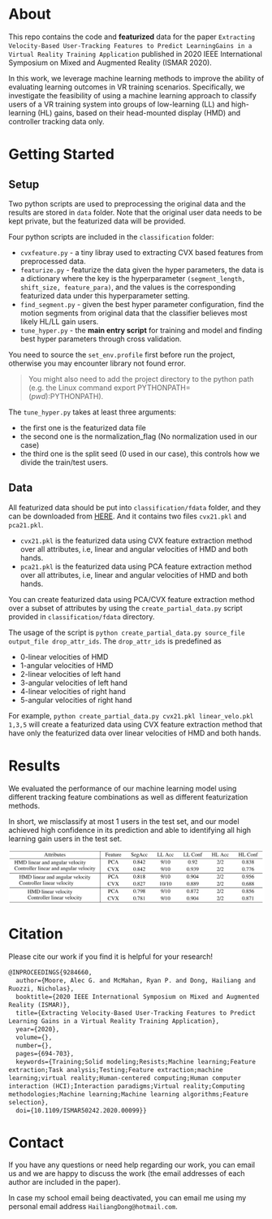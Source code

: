 # About
This repo contains the code and **featurized** data for the paper `Extracting Velocity-Based User-Tracking Features to Predict LearningGains in a Virtual Reality Training Application` published in 2020 IEEE International Symposium on Mixed and Augmented Reality (ISMAR 2020).

In this work, we leverage machine learning methods to improve the ability of evaluating learning outcomes in VR training scenarios. Specifically, we investigate the feasibility of using a machine learning approach to classify users of a VR training system into
groups of low-learning (LL) and high-learning (HL) gains, based on their head-mounted display (HMD) and controller tracking data only.

# Getting Started
## Setup
Two python scripts are used to preprocessing the original data and the results are stored in `data` folder. Note that the original user data needs to be kept private, but the featurized data will be provided.

Four python scripts are included in the `classification` folder:
- `cvxfeature.py` - a tiny libray used to extracting CVX based features from preprocessed data.
- `featurize.py` - featurize the data given the hyper parameters, the data is a dictionary where the key is the hyperparameter `(segment_length, shift_size, feature_para)`, and the values is the corresponding featurized data under this hyperparameter setting.
- `find_segment.py` - given the best hyper parameter configuration, find the motion segments from original data that the classifier believes most likely HL/LL gain users.
- `tune_hyper.py` - the **main entry script** for training and model and finding best hyper parameters through cross validation.

You need to source the `set_env.profile` first before run the project, otherwise you may encounter library not found error.
> You might also need to add the project directory to the python path (e.g. the Linux command export PYTHONPATH=$(pwd):$PYTHONPATH).

The `tune_hyper.py` takes at least three arguments:
- the first one is the featurized data file
- the second one is the normalization_flag (No normalization used in our case)
- the third one is the split seed (0 used in our case), this controls how we divide the train/test users.


## Data
All featurized data should be put into `classification/fdata` folder, and they can be downloaded from [HERE][data_url]. And it contains two files `cvx21.pkl` and `pca21.pkl`.
- `cvx21.pkl` is the featurized data using CVX feature extraction method over all attributes, i.e, linear and angular velocities of  HMD and both hands.
- `pca21.pkl` is the featurized data using PCA feature extraction method over all attributes, i.e, linear and angular velocities of  HMD and both hands.

You can create featurized data using PCA/CVX feature extraction method over a subset of attributes by using the `create_partial_data.py` script provided in `classification/fdata` directory.

The usage of the script is `python create_partial_data.py source_file output_file drop_attr_ids`. The `drop_attr_ids` is predefined as
- 0-linear velocities of HMD
- 1-angular velocities of HMD
- 2-linear velocities of left hand
- 3-angular velocities of left hand
- 4-linear velocities of right hand
- 5-angular velocities of right hand

For example, `python create_partial_data.py cvx21.pkl linear_velo.pkl 1,3,5` will create a featurized data using  CVX feature extraction method that have only the featurized data over linear velocities of HMD and both hands.


# Results
We evaluated the performance of our machine learning model using different tracking feature combinations as well as different featurization methods.

In short, we misclassify at most 1 users in the test set, and our model achieved high confidence in its prediction and able to identifying all high learning gain users in the test set. 

![experiment results on test set][res_fig]




# Citation
Please cite our work if you find it is helpful for your research!

```
@INPROCEEDINGS{9284660,
  author={Moore, Alec G. and McMahan, Ryan P. and Dong, Hailiang and Ruozzi, Nicholas},
  booktitle={2020 IEEE International Symposium on Mixed and Augmented Reality (ISMAR)}, 
  title={Extracting Velocity-Based User-Tracking Features to Predict Learning Gains in a Virtual Reality Training Application}, 
  year={2020},
  volume={},
  number={},
  pages={694-703},
  keywords={Training;Solid modeling;Resists;Machine learning;Feature extraction;Task analysis;Testing;Feature extraction;machine learning;virtual reality;Human-centered computing;Human computer interaction (HCI);Interaction paradigms;Virtual reality;Computing methodologies;Machine learning;Machine learning algorithms;Feature selection},
  doi={10.1109/ISMAR50242.2020.00099}}
```


# Contact
If you have any questions or need help regarding our work, you can email us and we are happy to discuss the work (the email addresses of each author are included in the paper). 

In case my school email being deactivated, you can email me using my personal email address `HailiangDong@hotmail.com`.


[data_url]:https://utdallas.box.com/s/0trds4nsf6p4wc9fwuze89oukmloyjav
[res_fig]:https://github.com/LeonDong1993/learning-gain-prediction/blob/main/figs/vr-res.png



